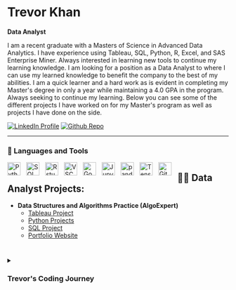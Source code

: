 # Trevor Khan

**Data Analyst**

I am a recent graduate with a Masters of Science in Advanced Data Analytics. I have experience using Tableau, SQL, Python, R, Excel, and SAS Enterprise Miner. Always interested in learning new tools to continue my learning knowledge. I am looking for a position as a Data Analyst to where I can use my learned knowledge to benefit the company to the best of my abilities. I am a quick learner and a hard work as is evident in completing my Master's degree in only a year while maintaining a 4.0 GPA in the program. Always seeking to continue my learning. 
Below you can see some of the different projects I have worked on for my Master's program as well as projects I have done on the side.


   <p align="left">
      <a href="https://linkedin.com/in/trevor-khan53">
         <img alt="LinkedIn Profile" title="LinkedIn Profile" src=https://custom-icon-badges.demolab.com/badge/profile-blue.svg?color=2986cc&label=LinkedIn Profile&logo=people&logoColor=white&style=for-the-badge&labelColor=2986cc"/></a> 
      <a href="https://github.com/TheTrevorK">
         <img alt="Github Repo" title="Github Repo" src=https://custom-icon-badges.demolab.com/badge/repo-blue.svg?color=274e13&label=Github Repo&logo=people&logoColor=white&style=for-the-badge&labelColor=2986cc"/></a> 

   </p>
   
   ---

### 🧰 Languages and Tools

<img align="left" alt="Python" width="30px" style="padding-right:10px;" src="https://cdn.jsdelivr.net/gh/devicons/devicon/icons/python/python-plain.svg" />
<img align="left" alt="SQL" width="30px" style="padding-right:10px;" src="https://cdn.jsdelivr.net/gh/devicons/devicon/icons/sql/sql-original.svg" />
<img align="left" alt="Rstudio" width="30px" style="padding-right:10px;" src="https://cdn.jsdelivr.net/gh/devicons/devicon/icons/rstudio/rstudio-original.svg" />
<img align="left" alt="VSCode" width="30px" style="padding-right:10px;" src="https://cdn.jsdelivr.net/gh/devicons/devicon/icons/vscode/vscode-original.svg" />
<img align="left" alt="GoogleCloud" width="30px" style="padding-right:10px;" src="https://cdn.jsdelivr.net/gh/devicons/devicon/icons/googlecloud/googlecloud-original.svg" />
<img align="left" alt="Jupyter" width="30px" style="padding-right:10px;" src="https://cdn.jsdelivr.net/gh/devicons/devicon/icons/jupyter/jupyter-original.svg" />
<img align="left" alt="pandas" width="30px" style="padding-right:10px;" src="https://cdn.jsdelivr.net/gh/devicons/devicon/icons/pandas/pandas-original-wordmark.svg" />
<img align="left" alt="Tensorflow" width="30px" style="padding-right:10px;" src="https://cdn.jsdelivr.net/gh/devicons/devicon/icons/tensorflow/tensorflow-original.svg" />
<img align="left" alt="GitHub" width="30px" style="padding-right:10px;" src="https://cdn.jsdelivr.net/gh/devicons/devicon/icons/github/github-original.svg" />



#


#

<h2>👨‍💻 Data Analyst Projects:</h2>

- <b>Data Structures and Algorithms Practice (AlgoExpert)</b>
  - [Tableau Project](https://github.com/TheTrevorK/Tableau-Project)
  - [Python Projects](https://github.com/TheTrevorK/Python-Project)
  - [SQL Project](https://github.com/TheTrevorK/SQL-Project)
  - [Portfolio Website](https://thetrevork.github.io/)
#

<details>
 <summary><h3> Trevor's Coding Journey</h3></summary>
   Started my journey by obtaining a bachelors of science in biology with the intent of going the medical school route. Plans changed and instead I chose to focus on becoming a Data Analyst. I recently completed my Masters in Advanced Data Analytics. The skills learned in obtaining my masters included SQL, Python, SAS Enterprise Miner, R, and Tableau. This led me to having a well rounded starting point to continue to further my skills. While in school, I worked on personal projects using mainly python and sql to continue honing my skills.
